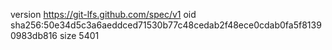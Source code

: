 version https://git-lfs.github.com/spec/v1
oid sha256:50e34d5c3a6aeddced71530b77c48cedab2f48ece0cdab0fa5f81390983db816
size 5401
